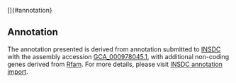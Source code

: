 []{#annotation}

Annotation
----------

The annotation presented is derived from annotation submitted to
[INSDC](http://www.insdc.org) with the assembly accession
[GCA\_000978045.1](http://www.ebi.ac.uk/ena/data/view/GCA_000978045.1),
with additional non-coding genes derived from
[Rfam](http://rfam.xfam.org/). For more details, please visit [INSDC
annotation
import](http://ensemblgenomes.org/info/data/insdc_annotation).
